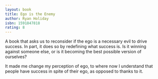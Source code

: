 ```yaml
---
layout: book
title: Ego is the Enemy
author: Ryan Holiday
isbn: 1591847818
rating: 8
---
```


A book that asks us to reconsider if the ego is a necessary
evil to drive success. In part, it does so by redefining what success is.
Is it winning against someone else, or is it becoming the best possible
version of ourselves?

It made me change my perception of ego, to where now I understand that people
have success in spite of their ego, as opposed to thanks to it.
